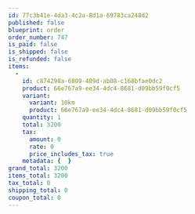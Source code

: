 ```yaml
---
id: 77c3b41e-4da3-4c2a-8d1a-69783ca248d2
published: false
blueprint: order
order_number: 747
is_paid: false
is_shipped: false
is_refunded: false
items:
  -
    id: c874298a-6809-409d-ab08-c168bfae0dc2
    product: 66e767a9-ee34-4dc4-8681-d09bb59f0cf5
    variant:
      variant: 10km
      product: 66e767a9-ee34-4dc4-8681-d09bb59f0cf5
    quantity: 1
    total: 3200
    tax:
      amount: 0
      rate: 0
      price_includes_tax: true
    metadata: {  }
grand_total: 3200
items_total: 3200
tax_total: 0
shipping_total: 0
coupon_total: 0
---
```

